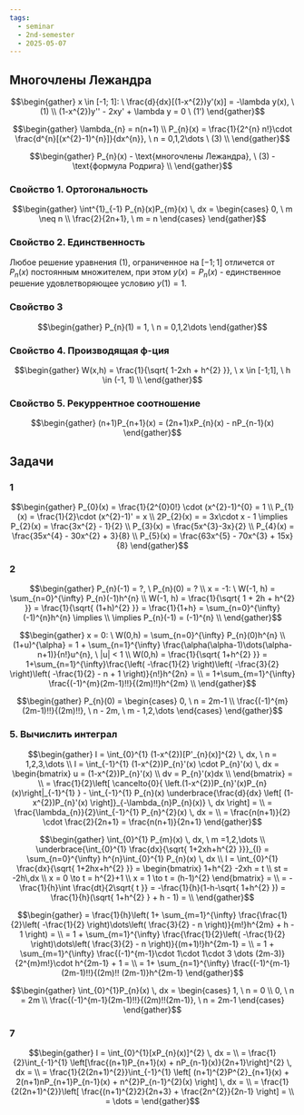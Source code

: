 ```yaml
---
tags:
  - seminar
  - 2nd-semester
  - 2025-05-07
---
```


## Многочлены Лежандра

$$\begin{gather}
x \in [-1; 1]: \ \frac{d}{dx}[(1-x^{2})y'(x)] = -\lambda y(x), \ (1) \\
(1-x^{2})y'' - 2xy' + \lambda y = 0 \ (1')
\end{gather}$$

$$\begin{gather}
\lambda_{n} = n(n+1) \\
P_{n}(x) = \frac{1}{2^{n} n!}\cdot \frac{d^{n}[(x^{2}-1)^{n}]}{dx^{n}}, \ n = 0,1,2\dots \ (3) \\
\end{gather}$$

$$\begin{gather}
P_{n}(x) - \text{многочлены Лежандра}, \ (3) - \text{формула Родрига} \\
\end{gather}$$

### Свойство 1. Ортогональность

$$\begin{gather}
\int^{1}_{-1} P_{n}(x)P_{m}(x) \, dx = \begin{cases}
0, \ m \neq n \\
\frac{2}{2n+1}, \ m = n
\end{cases}
\end{gather}$$

### Свойство 2. Единственность

Любое решение уравнения (1), ограниченное на $[-1;1]$ отличется от $P_{n}(x)$ постоянным множителем, при этом $y(x) = P_{n}(x)$ - единственное решение удовлетворяющее условию $y(1) = 1$.

### Свойство 3

$$\begin{gather}
P_{n}(1) = 1, \ n = 0,1,2\dots
\end{gather}$$

### Свойство 4. Производящая ф-ция

$$\begin{gather}
W(x,h) = \frac{1}{\sqrt{ 1-2xh + h^{2} }}, \ x \in [-1;1], \ h \in (-1, 1) \\
\end{gather}$$

### Свойство 5. Рекуррентное соотношение

$$\begin{gather}
(n+1)P_{n+1}(x) = (2n+1)xP_{n}(x) - nP_{n-1}(x)
\end{gather}$$

## Задачи

### 1

$$\begin{gather}
P_{0}(x) = \frac{1}{2^{0}0!} \cdot (x^{2}-1)^{0} = 1 \\
P_{1}(x) = \frac{1}{2}\cdot (x^{2}-1)' = x \\
2P_{2}(x) = = 3x\cdot x - 1 \implies P_{2}(x) = \frac{3x^{2} - 1}{2} \\
P_{3}(x) = \frac{5x^{3}-3x}{2} \\
P_{4}(x) = \frac{35x^{4} - 30x^{2} + 3}{8} \\
P_{5}(x) = \frac{63x^{5} - 70x^{3} + 15x}{8}
\end{gather}$$

### 2

$$\begin{gather}
P_{n}(-1) = ?, \ P_{n}(0) = ? \\
x = -1: \ W(-1, h) = \sum_{n=0}^{\infty} P_{n}(-1)h^{n} \\
W(-1, h) = \frac{1}{\sqrt{ 1 + 2h + h^{2} }} = \frac{1}{\sqrt{ (1+h)^{2} }} = \frac{1}{1+h} = \sum_{n=0}^{\infty} (-1)^{n}h^{n} \implies \\
\implies P_{n}(-1) = (-1)^{n} \\
\end{gather}$$ 

$$\begin{gather}
x = 0: \ W(0,h) = \sum_{n=0}^{\infty} P_{n}(0)h^{n} \\
(1+u)^{\alpha} = 1 + \sum_{n=1}^{\infty} \frac{\alpha(\alpha-1)\dots(\alpha-n+1)}{n!}u^{n}, \ |u| < 1 \\
W(0,h) = \frac{1}{\sqrt{ 1+h^{2} }} = 1+\sum_{n=1}^{\infty}\frac{\left( -\frac{1}{2} \right)\left( -\frac{3}{2} \right)\left( -\frac{1}{2} - n + 1 \right)}{n!}h^{2n} = \\
= 1+\sum_{m=1}^{\infty} \frac{(-1)^{m}(2m-1)!!}{(2m)!!}h^{2m} \\
\end{gather}$$

$$\begin{gather}
P_{n}(0) = \begin{cases}
0, \ n = 2m-1 \\
\frac{(-1)^{m}(2m-1)!!}{(2m)!!}, \ n - 2m, \ m - 1,2,\dots
\end{cases}
\end{gather}$$

### 5. Вычислить интеграл

$$\begin{gather}
I = \int_{0}^{1} (1-x^{2})[P'_{n}(x)]^{2} \, dx, \ n = 1,2,3,\dots \\
I = \int_{-1}^{1} (1-x^{2})P_{n}'(x) \cdot P_{n}'(x)  \, dx = \begin{bmatrix}
u = (1-x^{2})P_{n}'(x) \\
dv = P_{n}'(x)dx \\
\end{bmatrix} = \\
= \frac{1}{2}\left[ \cancelto{0}{ \left.(1-x^{2})P_{n}'(x)P_{n}(x)\right|_{-1}^{1} } - \int_{-1}^{1} P_{n}(x) \underbrace{\frac{d}{dx} \left[ (1-x^{2})P_{n}'(x) \right]}_{-\lambda_{n}P_{n}(x)} \, dx  \right]  = \\
= \frac{\lambda_{n}}{2}\int_{-1}^{1} P_{n}^{2}(x) \, dx = \\
= \frac{n(n+1)}{2} \cdot \frac{2}{2n+1} = \frac{n(n+1)}{2n+1}
\end{gather}$$

$$\begin{gather}
\int_{0}^{1} P_{m}(x) \, dx, \ m =1,2,\dots \\
\underbrace{\int_{0}^{1} \frac{dx}{\sqrt{ 1+2xh+h^{2} }}}_{I} = \sum_{n=0}^{\infty} h^{n}\int_{0}^{1} P_{n}(x) \, dx \\
I = \int_{0}^{1} \frac{dx}{\sqrt{ 1+2hx+h^{2} }} = \begin{bmatrix}
1+h^{2} -2xh = t \\
st = -2h\,dx \\
x = 0 \to t = h^{2}+1 \\
x = 1 \to t = (h-1)^{2}
\end{bmatrix} = \\
= -\frac{1}{h}\int \frac{dt}{2\sqrt{ t }}  = -\frac{1}{h}(1-h-\sqrt{ 1+h^{2} }) = \frac{1}{h}(\sqrt{ 1+h^{2} } + h - 1) = \\
\end{gather}$$

$$\begin{gather}
= \frac{1}{h}\left( 1+ \sum_{m=1}^{\infty} \frac{\frac{1}{2}\left( -\frac{1}{2} \right)\dots\left( \frac{3}{2} - n \right)}{m!}h^{2m} + h - 1 \right) = \\
= 1 + \sum_{m=1}^{\infty} \frac{\frac{1}{2}\left( -\frac{1}{2} \right)\dots\left( \frac{3}{2} - n \right)}{(m+1)!}h^{2m-1} = \\
= 1 + \sum_{m=1}^{\infty} \frac{(-1)^{m-1}\cdot 1\cdot 1\cdot 3 \dots (2m-3)}{2^{m}m!}\cdot h^{2m-1} + 1 = \\
= 1+ \sum_{n=1}^{\infty} \frac{(-1)^{m-1}(2m-1)!!}{(2m)!! (2m-1)}h^{2m-1}
\end{gather}$$

$$\begin{gather}
\int_{0}^{1}P_{n}(x) \, dx  = \begin{cases}
1, \ n = 0 \\
0, \ n = 2m \\
\frac{(-1)^{m-1}(2m-1)!!}{(2m)!!(2m-1)}, \ n = 2m-1
\end{cases}
\end{gather}$$

### 7

$$\begin{gather}
I = \int_{0}^{1}[xP_{n}(x)]^{2} \, dx = \\
= \frac{1}{2}\int_{-1}^{1} \left[\frac{(n+1)P_{n+1}(x) + nP_{n-1}(x)}{2n+1}\right]^{2} \, dx = \\
= \frac{1}{2(2n+1)^{2}}\int_{-1}^{1} \left[ (n+1)^{2}P^{2}_{n+1}(x) + 2(n+1)nP_{n+1}P_{n-1}(x) + n^{2}P_{n-1}^{2}(x) \right]  \, dx = \\
= \frac{1}{2(2n+1)^{2}}\left[ \frac{(n+1)^{2}2}{2n+3} + \frac{2n^{2}}{2n-1} \right] = \\
= \dots = 
\end{gather}$$